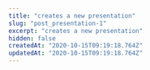 ```yaml
---
title: "creates a new presentation"
slug: "post_presentation-1"
excerpt: "creates a new presentation"
hidden: false
createdAt: "2020-10-15T09:19:18.764Z"
updatedAt: "2020-10-15T09:19:18.764Z"
---
```

